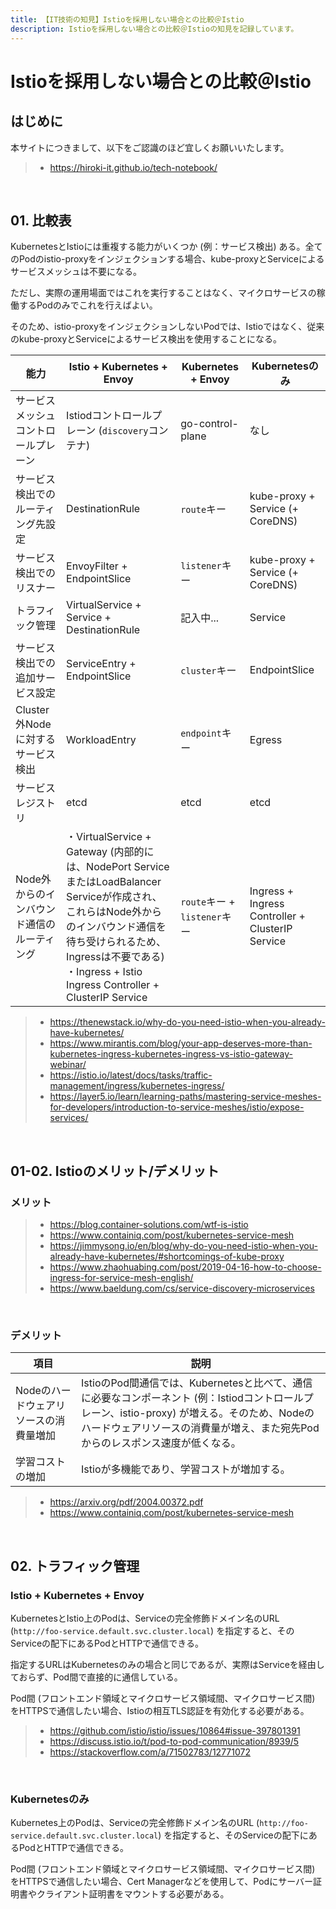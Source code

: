 ```yaml
---
title: 【IT技術の知見】Istioを採用しない場合との比較＠Istio
description: Istioを採用しない場合との比較＠Istioの知見を記録しています。
---
```


# Istioを採用しない場合との比較＠Istio

## はじめに

本サイトにつきまして、以下をご認識のほど宜しくお願いいたします。

> - https://hiroki-it.github.io/tech-notebook/

<br>

## 01. 比較表

KubernetesとIstioには重複する能力がいくつか (例：サービス検出) ある。全てのPodのistio-proxyをインジェクションする場合、kube-proxyとServiceによるサービスメッシュは不要になる。

ただし、実際の運用場面ではこれを実行することはなく、マイクロサービスの稼働するPodのみでこれを行えばよい。

そのため、istio-proxyをインジェクションしないPodでは、Istioではなく、従来のkube-proxyとServiceによるサービス検出を使用することになる。

| 能力                                       | Istio + Kubernetes + Envoy                                                                                                                                                                                                                | Kubernetes + Envoy           | Kubernetesのみ                                   |
| ------------------------------------------ | ----------------------------------------------------------------------------------------------------------------------------------------------------------------------------------------------------------------------------------------- | ---------------------------- | ------------------------------------------------ |
| サービスメッシュコントロールプレーン       | Istiodコントロールプレーン (`discovery`コンテナ)                                                                                                                                                                                          | go-control-plane             | なし                                             |
| サービス検出でのルーティング先設定         | DestinationRule                                                                                                                                                                                                                           | `route`キー                  | kube-proxy + Service (+ CoreDNS)                 |
| サービス検出でのリスナー                   | EnvoyFilter + EndpointSlice                                                                                                                                                                                                               | `listener`キー               | kube-proxy + Service (+ CoreDNS)                 |
| トラフィック管理                           | VirtualService + Service + DestinationRule                                                                                                                                                                                                | 記入中...                    | Service                                          |
| サービス検出での追加サービス設定           | ServiceEntry + EndpointSlice                                                                                                                                                                                                              | `cluster`キー                | EndpointSlice                                    |
| Cluster外Nodeに対するサービス検出          | WorkloadEntry                                                                                                                                                                                                                             | `endpoint`キー               | Egress                                           |
| サービスレジストリ                         | etcd                                                                                                                                                                                                                                      | etcd                         | etcd                                             |
| Node外からのインバウンド通信のルーティング | ・VirtualService + Gateway (内部的には、NodePort ServiceまたはLoadBalancer Serviceが作成され、これらはNode外からのインバウンド通信を待ち受けられるため、Ingressは不要である) <br>・Ingress + Istio Ingress Controller + ClusterIP Service | `route`キー + `listener`キー | Ingress + Ingress Controller + ClusterIP Service |

> - https://thenewstack.io/why-do-you-need-istio-when-you-already-have-kubernetes/
> - https://www.mirantis.com/blog/your-app-deserves-more-than-kubernetes-ingress-kubernetes-ingress-vs-istio-gateway-webinar/
> - https://istio.io/latest/docs/tasks/traffic-management/ingress/kubernetes-ingress/
> - https://layer5.io/learn/learning-paths/mastering-service-meshes-for-developers/introduction-to-service-meshes/istio/expose-services/

<br>

## 01-02. Istioのメリット/デメリット

### メリット

> - https://blog.container-solutions.com/wtf-is-istio
> - https://www.containiq.com/post/kubernetes-service-mesh
> - https://jimmysong.io/en/blog/why-do-you-need-istio-when-you-already-have-kubernetes/#shortcomings-of-kube-proxy
> - https://www.zhaohuabing.com/post/2019-04-16-how-to-choose-ingress-for-service-mesh-english/
> - https://www.baeldung.com/cs/service-discovery-microservices

<br>

### デメリット

| 項目                                   | 説明                                                                                                                                                                                                                         |
| -------------------------------------- | ---------------------------------------------------------------------------------------------------------------------------------------------------------------------------------------------------------------------------- |
| Nodeのハードウェアリソースの消費量増加 | IstioのPod間通信では、Kubernetesと比べて、通信に必要なコンポーネント (例：Istiodコントロールプレーン、istio-proxy) が増える。そのため、Nodeのハードウェアリソースの消費量が増え、また宛先Podからのレスポンス速度が低くなる。 |
| 学習コストの増加                       | Istioが多機能であり、学習コストが増加する。                                                                                                                                                                                  |

> - https://arxiv.org/pdf/2004.00372.pdf
> - https://www.containiq.com/post/kubernetes-service-mesh

<br>

## 02. トラフィック管理

### Istio + Kubernetes + Envoy

KubernetesとIstio上のPodは、Serviceの完全修飾ドメイン名のURL (`http://foo-service.default.svc.cluster.local`) を指定すると、そのServiceの配下にあるPodとHTTPで通信できる。

指定するURLはKubernetesのみの場合と同じであるが、実際はServiceを経由しておらず、Pod間で直接的に通信している。

Pod間 (フロントエンド領域とマイクロサービス領域間、マイクロサービス間) をHTTPSで通信したい場合、Istioの相互TLS認証を有効化する必要がある。

> - https://github.com/istio/istio/issues/10864#issue-397801391
> - https://discuss.istio.io/t/pod-to-pod-communication/8939/5
> - https://stackoverflow.com/a/71502783/12771072

<br>

### Kubernetesのみ

Kubernetes上のPodは、Serviceの完全修飾ドメイン名のURL (`http://foo-service.default.svc.cluster.local`) を指定すると、そのServiceの配下にあるPodとHTTPで通信できる。

Pod間 (フロントエンド領域とマイクロサービス領域間、マイクロサービス間) をHTTPSで通信したい場合、Cert Managerなどを使用して、Podにサーバー証明書やクライアント証明書をマウントする必要がある。

<br>
